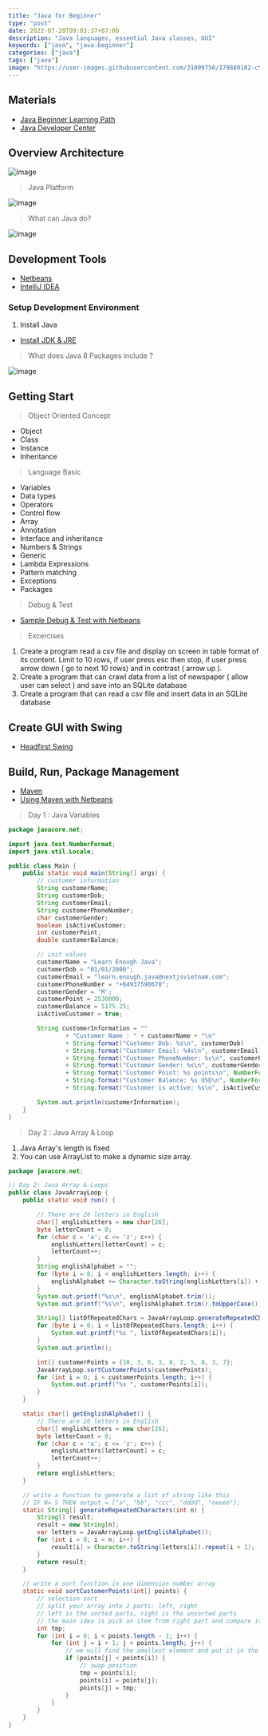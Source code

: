 ```yaml
---
title: "Java for Beginner"
type: "post"
date: 2022-07-20T09:03:37+07:00
description: "Java languages, essential Java classes, GUI"
keywords: ["java", "java-beginner"]
categories: ["java"]
tags: ["java"]
image: "https://user-images.githubusercontent.com/31009750/179880182-c9ef3fc3-6a72-42e4-9d06-69ee336e085f.png"
---
```


## Materials

- [Java Beginner Learning Path](https://docs.oracle.com/javase/tutorial/tutorialLearningPaths.html)
- [Java Developer Center](https://dev.java/learn/)

## Overview Architecture

![image](https://user-images.githubusercontent.com/31009750/179880593-d0c60179-b32b-4f19-b490-a4729d35db10.png)

> Java Platform

![image](https://user-images.githubusercontent.com/31009750/179880656-d0c59894-64ef-4c32-8c0d-72f6730aa553.png)

> What can Java do?

![image](https://user-images.githubusercontent.com/31009750/179881065-c161a4e7-2e6c-49be-a036-0ea9e497f86a.png)

## Development Tools

- [Netbeans](https://netbeans.apache.org/kb/docs/java/)
- [IntelliJ IDEA](https://www.jetbrains.com/idea/)

### Setup Development Environment

1. Install Java

- [Install JDK & JRE](https://www.oracle.com/java/technologies/downloads/#java8-windows)

> What does Java 8 Packages include ?

![image](https://user-images.githubusercontent.com/31009750/179881422-085f412a-f764-4793-9df3-6dd0acd95fab.png)

## Getting Start

> Object Oriented Concept

- Object
- Class
- Instance
- Inheritance

> Language Basic

- Variables
- Data types
- Operators
- Control flow
- Array
- Annotation
- Interface and inheritance
- Numbers & Strings
- Generic
- Lambda Expressions
- Pattern matching
- Exceptions
- Packages

> Debug & Test

- [Sample Debug & Test with Netbeans](https://netbeans.apache.org/kb/docs/java/)

> Excercises

1. Create a program read a csv file and display on screen in table format of its content. Limit to 10 rows, if user press esc then stop, if user press arrow down ( go to next 10 rows) and in contrast ( arrow up ).
2. Create a program that can crawl data from a list of newspaper ( allow user can select ) and save into an SQLite database
3. Create a program that can read a csv file and insert data in an SQLite database

## Create GUI with Swing

- [Headfirst Swing](https://docs.oracle.com/javase/tutorial/uiswing/index.html)

## Build, Run, Package Management

- [Maven](https://maven.apache.org/what-is-maven.html)
- [Using Maven with Netbeans](https://netbeans.apache.org/wiki/MavenBestPractices.asciidoc)

> Day 1 : Java Variables

```java
package javacore.net;

import java.text.NumberFormat;
import java.util.Locale;

public class Main {
    public static void main(String[] args) {
        // customer information
        String customerName;
        String customerDob;
        String customerEmail;
        String customerPhoneNumber;
        char customerGender;
        boolean isActiveCustomer;
        int customerPoint;
        double customerBalance;

        // init values
        customerName = "Learn Enough Java";
        customerDob = "01/01/2000";
        customerEmail = "learn.enough.java@nextjsvietnam.com";
        customerPhoneNumber = "+84937590678";
        customerGender = 'M';
        customerPoint = 2530000;
        customerBalance = 5175.25;
        isActiveCustomer = true;

        String customerInformation = ""
                + "Customer Name : " + customerName + "\n"
                + String.format("Customer Dob: %s\n", customerDob)
                + String.format("Customer Email: %4s\n", customerEmail)
                + String.format("Customer PhoneNumber: %s\n", customerPhoneNumber)
                + String.format("Customer Gender: %s\n", customerGender == 'M' ? "Male" : "Female")
                + String.format("Customer Point: %s points\n", NumberFormat.getInstance().format(customerPoint))
                + String.format("Customer Balance: %s USD\n", NumberFormat.getCurrencyInstance(new Locale("en-US")).format(customerBalance))
                + String.format("Customer is active: %s\n", isActiveCustomer ? "Yes" : "No");

        System.out.println(customerInformation);
    }
}
```

> Day 2 : Java Array & Loop

1. Java Array's length is fixed
2. You can use ArrayList to make a dynamic size array.

```java
package javacore.net;

// Day 2: Java Array & Loops
public class JavaArrayLoop {
    public static void run() {

        // There are 26 letters in English
        char[] englishLetters = new char[26];
        byte letterCount = 0;
        for (char c = 'a'; c <= 'z'; c++) {
            englishLetters[letterCount] = c;
            letterCount++;
        }
        String englishAlphabet = "";
        for (byte i = 0; i < englishLetters.length; i++) {
            englishAlphabet += Character.toString(englishLetters[i]) + " ";
        }
        System.out.printf("%s\n", englishAlphabet.trim());
        System.out.printf("%s\n", englishAlphabet.trim().toUpperCase());

        String[] listOfRepeatedChars = JavaArrayLoop.generateRepeatedCharacters(5);
        for (byte i = 0; i < listOfRepeatedChars.length; i++) {
            System.out.printf("%s ", listOfRepeatedChars[i]);
        }
        System.out.println();

        int[] customerPoints = {10, 3, 6, 3, 8, 2, 5, 8, 3, 7};
        JavaArrayLoop.sortCustomerPoints(customerPoints);
        for (int i = 0; i < customerPoints.length; i++) {
            System.out.printf("%s ", customerPoints[i]);
        }
    }

    static char[] getEnglishAlphabet() {
        // There are 26 letters in English
        char[] englishLetters = new char[26];
        byte letterCount = 0;
        for (char c = 'a'; c <= 'z'; c++) {
            englishLetters[letterCount] = c;
            letterCount++;
        }
        return englishLetters;
    }

    // write a function to generate a list of string like this
    // IF N= 5 THEN output = ["a", "bb", "ccc", "dddd", "eeeee"];
    static String[] generateRepeatedCharacters(int n) {
        String[] result;
        result = new String[n];
        var letters = JavaArrayLoop.getEnglishAlphabet();
        for (int i = 0; i < n; i++) {
            result[i] = Character.toString(letters[i]).repeat(i + 1);
        }
        return result;
    }

    // write a sort function in one dimension number array
    static void sortCustomerPoints(int[] points) {
        // selection sort
        // split your array into 2 parts: left, right
        // left is the sorted parts, right is the unsorted parts
        // the main idea is pick an item from right part and compare it with last item in left parts
        int tmp;
        for (int i = 0; i < points.length - 1; i++) {
            for (int j = i + 1; j < points.length; j++) {
                // we will find the smallest element and put it in the left parts
                if (points[j] < points[i]) {
                    // swap position
                    tmp = points[i];
                    points[i] = points[j];
                    points[j] = tmp;
                }
            }
        }
    }
}

```
